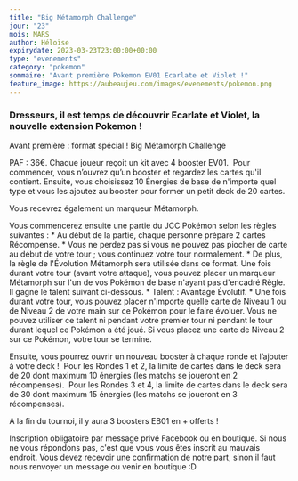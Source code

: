 ```yaml
---
title: "Big Métamorph Challenge"
jour: "23"
mois: MARS
author: Héloïse
expirydate: 2023-03-23T23:00:00+00:00
type: "evenements"
category: "pokemon"
sommaire: "Avant première Pokemon EV01 Ecarlate et Violet !"
feature_image: https://aubeaujeu.com/images/evenements/pokemon.png
---
```

### Dresseurs, il est temps de découvrir Ecarlate et Violet, la nouvelle extension Pokemon !

Avant première : format spécial ! Big Métamorph Challenge

PAF : 36€.
Chaque joueur reçoit un kit avec 4 booster EV01.  Pour commencer, vous n’ouvrez qu’un booster et regardez les cartes qu'il contient. Ensuite, vous choisissez 10 Énergies de base de n'importe quel type et vous les ajoutez au booster pour former un petit deck de 20 cartes.

Vous recevrez également un marqueur Métamorph.

Vous commencerez ensuite une partie du JCC Pokémon selon les règles suivantes :
    * 		Au début de la partie, chaque personne prépare 2 cartes Récompense.
    * 		Vous ne perdez pas si vous ne pouvez pas piocher de carte au début de votre tour ; vous continuez votre tour normalement.
    * 		De plus, la règle de l'Évolution Métamorph sera utilisée dans ce format. Une fois durant votre tour (avant votre attaque), vous pouvez placer un marqueur Métamorph sur l'un de vos Pokémon de base n'ayant pas d'encadré Règle. Il gagne le talent suivant ci-dessous.
        * 		Talent : Avantage Évolutif.
        * 		Une fois durant votre tour, vous pouvez placer n'importe quelle carte de Niveau 1 ou de Niveau 2 de votre main sur ce Pokémon pour le faire évoluer. Vous ne pouvez utiliser ce talent ni pendant votre premier tour ni pendant le tour durant lequel ce Pokémon a été joué. Si vous placez une carte de Niveau 2 sur ce Pokémon, votre tour se termine.

Ensuite, vous pourrez ouvrir un nouveau booster à chaque ronde et l’ajouter à votre deck !  Pour les Rondes 1 et 2, la limite de cartes dans le deck sera de 20 dont maximum 10 énergies (les matchs se joueront en 2 récompenses).
 Pour les Rondes 3 et 4, la limite de cartes dans le deck sera de 30 dont maximum 15 énergies (les matchs se joueront en 3 récompenses).

A la fin du tournoi, il y aura 3 boosters EB01 en + offerts !

Inscription obligatoire par message privé Facebook ou en boutique.
Si nous ne vous répondons pas, c'est que vous vous êtes inscrit au mauvais endroit. Vous devez recevoir une confirmation de notre part, sinon il faut nous renvoyer un message ou venir en boutique :D
